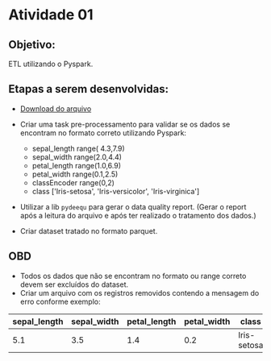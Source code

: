 # Atividade 01

## Objetivo: 
ETL utilizando o Pyspark.

## Etapas a serem desenvolvidas:

- [Download do arquivo](./iris.txt)
- Criar uma task pre-processamento para validar se os dados se encontram no formato correto utilizando Pyspark:

    - sepal_length range( 4.3,7.9)
    - sepal_width range(2.0,4.4)
    - petal_length range(1.0,6.9)
    - petal_width range(0.1,2.5)
    - classEncoder range(0,2)
    - class ['Iris-setosa', 'Iris-versicolor', 'Iris-virginica']

- Utilizar a lib `pydeequ` para gerar o data quality report. (Gerar o report após a leitura do arquivo e após ter realizado o tratamento dos dados.)

- Criar dataset tratado no formato parquet.

## OBD

- Todos os dados que não se encontram no formato ou range correto devem ser excluídos do dataset.
- Criar um arquivo com os registros removidos contendo a mensagem do erro conforme exemplo:

|sepal_length|sepal_width|petal_length|petal_width|class      |classEncoder|messageError              |
|------------|-----------|------------|-----------|-----------|------------|--------------------------|
|5.1         |3.5        |1.4         |0.2        |Iris-setosa|0           | sepal_width maior que 4.4|
